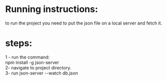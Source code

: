 # Running instructions:
to run the project you need to put the json file on a local server and fetch it.  

# steps:   
1 - run the command:   
npm install -g json-server  
2- navigate to project directory.  
3- run json-server --watch db.json  
